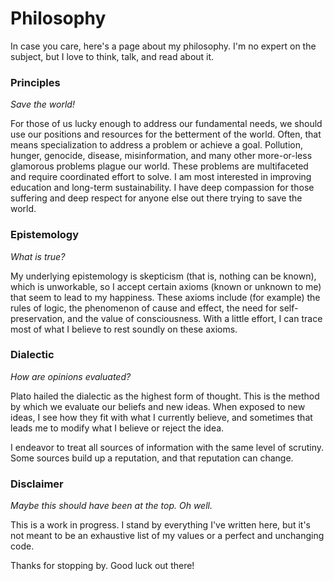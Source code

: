 # Philosophy

In case you care, here's a page about my philosophy.
I'm no expert on the subject, but I love to think, talk, and read about it.

### Principles
_Save the world!_

For those of us lucky enough to address our fundamental needs, we should use our positions and resources for the betterment of the world.
Often, that means specialization to address a problem or achieve a goal.
Pollution, hunger, genocide, disease, misinformation, and many other more-or-less glamorous problems plague our world.
These problems are multifaceted and require coordinated effort to solve.
I am most interested in improving education and long-term sustainability.
I have deep compassion for those suffering and deep respect for anyone else out there trying to save the world.

### Epistemology
_What is true?_

My underlying epistemology is skepticism (that is, nothing can be known), which is unworkable, so I accept certain axioms (known or unknown to me) that seem to lead to my happiness.
These axioms include (for example) the rules of logic, the phenomenon of cause and effect, the need for self-preservation, and the value of consciousness.
With a little effort, I can trace most of what I believe to rest soundly on these axioms.

### Dialectic
_How are opinions evaluated?_

Plato hailed the dialectic as the highest form of thought.
This is the method by which we evaluate our beliefs and new ideas.
When exposed to new ideas, I see how they fit with what I currently believe, and sometimes that leads me to modify what I believe or reject the idea.

I endeavor to treat all sources of information with the same level of scrutiny.
Some sources build up a reputation, and that reputation can change.

### Disclaimer
_Maybe this should have been at the top. Oh well._

This is a work in progress.
I stand by everything I've written here, but it's not meant to be an exhaustive list of my values or a perfect and unchanging code.

Thanks for stopping by.
Good luck out there!



